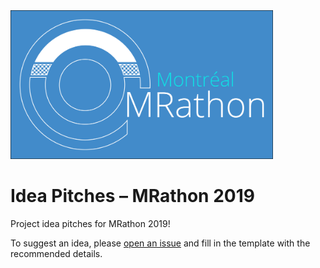 <img src="https://github.com/mrathon/idea-pitches/blob/master/imgs/logo.png" width="420">

# Idea Pitches – MRathon 2019
Project idea pitches for MRathon 2019!

To suggest an idea, please [open an issue](https://github.com/mrathon/idea-pitches/issues/new/choose) and fill in the template with the recommended details.
